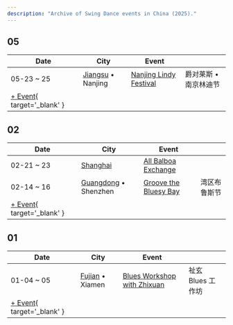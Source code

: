 ```yaml
---
description: "Archive of Swing Dance events in China (2025)."
---
```


## 05

| Date | City | Event | |
| --- | --- | --- | --- |
| 05-23 ~ 25 | [Jiangsu](by_city.md#jiangsu) • Nanjing | [Nanjing Lindy Festival](nanjing-lindy-festival-2025.md) | 爵对莱斯 • 南京林迪节 |
| [+ Event](https://github.com/swingdance/events/issues/new?assignees=&labels=add+event&projects=&template=02-add_entity.yml&title=%5B2025%2Fcn%5D%20%3CName%3E&region=cn&province=&city=&org_id=&date_starts=2025-05-&date_ends=2025-05-){ target='_blank' }

## 02

| Date | City | Event | |
| --- | --- | --- | --- |
| 02-21 ~ 23 | [Shanghai](by_city.md#shanghai) | [All Balboa Exchange](all-balboa-exchange-2025.md) |  |
| 02-14 ~ 16 | [Guangdong](by_city.md#guangdong) • Shenzhen | [Groove the Bluesy Bay](groove-the-bluesy-bay-2025.md) | 湾区布鲁斯节 |
| [+ Event](https://github.com/swingdance/events/issues/new?assignees=&labels=add+event&projects=&template=02-add_entity.yml&title=%5B2025%2Fcn%5D%20%3CName%3E&region=cn&province=&city=&org_id=&date_starts=2025-02-&date_ends=2025-02-){ target='_blank' }

## 01

| Date | City | Event | |
| --- | --- | --- | --- |
| 01-04 ~ 05 | [Fujian](by_city.md#fujian) • Xiamen | [Blues Workshop with Zhixuan](blues-workshop-with-zhixuan-2025.md) | 祉玄 Blues 工作坊 |
| [+ Event](https://github.com/swingdance/events/issues/new?assignees=&labels=add+event&projects=&template=02-add_entity.yml&title=%5B2025%2Fcn%5D%20%3CName%3E&region=cn&province=&city=&org_id=&date_starts=2025-01-&date_ends=2025-01-){ target='_blank' }
